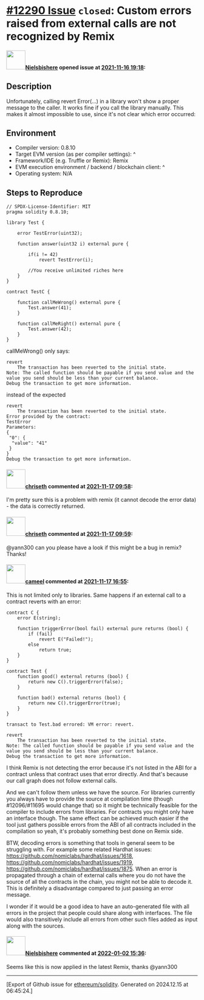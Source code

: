 # [\#12290 Issue](https://github.com/ethereum/solidity/issues/12290) `closed`: Custom errors raised from external calls are not recognized by Remix

#### <img src="https://avatars.githubusercontent.com/u/28758736?u=1b6dd0d74cf88927c0642389a7b897d75c918530&v=4" width="50">[Nielsbishere](https://github.com/Nielsbishere) opened issue at [2021-11-16 19:18](https://github.com/ethereum/solidity/issues/12290):

## Description

Unfortunately, calling revert Error(...) in a library won't show a proper message to the caller. It works fine if you call the library manually. This makes it almost impossible to use, since it's not clear which error occurred:

## Environment

- Compiler version: 0.8.10
- Target EVM version (as per compiler settings): ^
- Framework/IDE (e.g. Truffle or Remix): Remix
- EVM execution environment / backend / blockchain client: ^
- Operating system: N/A

## Steps to Reproduce

```sol
// SPDX-License-Identifier: MIT
pragma solidity 0.8.10;

library Test {
    
    error TestError(uint32);
    
    function answer(uint32 i) external pure {
        
        if(i != 42)
            revert TestError(i);
            
        //You receive unlimited riches here
    }
}

contract TestC {
    
    function callMeWrong() external pure {
        Test.answer(41);
    }
    
    function callMeRight() external pure {
        Test.answer(42);
    }
}
```
callMeWrong() only says:
```
revert
	The transaction has been reverted to the initial state.
Note: The called function should be payable if you send value and the value you send should be less than your current balance.
Debug the transaction to get more information.
```
instead of the expected
```
revert
	The transaction has been reverted to the initial state.
Error provided by the contract:
TestError
Parameters:
{
 "0": {
  "value": "41"
 }
}
Debug the transaction to get more information.
```

#### <img src="https://avatars.githubusercontent.com/u/9073706?v=4" width="50">[chriseth](https://github.com/chriseth) commented at [2021-11-17 09:58](https://github.com/ethereum/solidity/issues/12290#issuecomment-971418553):

I'm pretty sure this is a problem with remix (it cannot decode the error data) - the data is correctly returned.

#### <img src="https://avatars.githubusercontent.com/u/9073706?v=4" width="50">[chriseth](https://github.com/chriseth) commented at [2021-11-17 09:59](https://github.com/ethereum/solidity/issues/12290#issuecomment-971419386):

@yann300 can you please have a look if this might be a bug in remix? Thanks!

#### <img src="https://avatars.githubusercontent.com/u/137030?v=4" width="50">[cameel](https://github.com/cameel) commented at [2021-11-17 16:55](https://github.com/ethereum/solidity/issues/12290#issuecomment-971769773):

This is not limited only to libraries. Same happens if an external call to a contract reverts with an error:

```solidity
contract C {
    error E(string);

    function triggerError(bool fail) external pure returns (bool) {
        if (fail)
            revert E("Failed!");
        else
            return true;
    }
}

contract Test {
    function good() external returns (bool) {
        return new C().triggerError(false);
    }

    function bad() external returns (bool) {
        return new C().triggerError(true);
    }
}
```
```
transact to Test.bad errored: VM error: revert.

revert
	The transaction has been reverted to the initial state.
Note: The called function should be payable if you send value and the value you send should be less than your current balance.
Debug the transaction to get more information.
```

I think Remix is not detecting the error because it's not listed in the ABI for a contract unless that contract uses that error directly. And that's because our call graph does not follow external calls.

And we can't follow them unless we have the source. For libraries currently you always have to provide the source at compilation time (though #12096/#11695 would change that) so it might be technically feasible for the compiler to include errors from libraries. For contracts you might only have an interface though. The same effect can be achieved much easier if the tool just gathers possible errors from the ABI of all contracts included in the compilation so yeah, it's probably something best done on Remix side.

BTW, decoding errors is something that tools in general seem to be struggling with. For example some related Hardhat issues: https://github.com/nomiclabs/hardhat/issues/1618, https://github.com/nomiclabs/hardhat/issues/1919, https://github.com/nomiclabs/hardhat/issues/1875. When an error is propagated through a chain of external calls where you do not have the source of all the contracts in the chain, you might not be able to decode it. This is definitely a disadvantage compared to just passing an error message.

I wonder if it would be a good idea to have an auto-generated file with all errors in the project that people could share along with interfaces. The file would also transitively include all errors from other such files added as input along with the sources.

#### <img src="https://avatars.githubusercontent.com/u/28758736?u=1b6dd0d74cf88927c0642389a7b897d75c918530&v=4" width="50">[Nielsbishere](https://github.com/Nielsbishere) commented at [2022-01-02 15:36](https://github.com/ethereum/solidity/issues/12290#issuecomment-1003733634):

Seems like this is now applied in the latest Remix, thanks @yann300


-------------------------------------------------------------------------------



[Export of Github issue for [ethereum/solidity](https://github.com/ethereum/solidity). Generated on 2024.12.15 at 06:45:24.]
